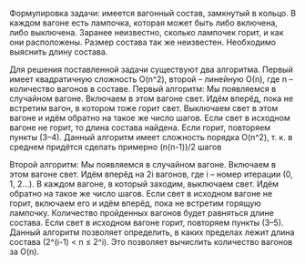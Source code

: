 Формулировка задачи: имеется вагонный состав, замкнутый в кольцо. В каждом вагоне есть лампочка, которая может быть либо включена, либо выключена. Заранее неизвестно, сколько лампочек горит, и как они расположены. Размер состава так же неизвестен. Необходимо выяснить длину состава.

Для решения поставленной задачи существуют два алгоритма. Первый имеет квадратичную сложность O(n^2), второй – линейную О(n), где n – количество вагонов в составе.
Первый алгоритм: 
	Мы появляемся в случайном вагоне. 
	Включаем в этом вагоне свет.
	Идём вперёд, пока не встретим вагон, в котором тоже горит свет. 
	Выключаем свет в этом вагоне и идём обратно на такое же число шагов. 
	Если свет в исходном вагоне не горит, то длина состава найдена. Если горит, повторяем пункты (3–4).
Данный алгоритм имеет сложность порядка O(n^2), т. к. в среднем придётся сделать примерно (n(n-1))/2 шагов

Второй алгоритм:
	Мы появляемся в случайном вагоне.
	Включаем в этом вагоне свет.
	Идём вперёд на 2i вагонов, где i – номер итерации (0, 1, 2…).
	В каждом вагоне, в который заходим, выключаем свет.
	Идём обратно на такое же число шагов.
	Если свет в исходном вагоне не горит, включаем его и идём вперёд, пока не встретим горящую лампочку. Количество пройденных вагонов будет равняться длине состава. Если свет в исходном вагоне горит, повторяем пункты (3–5).
Данный алгоритм позволяет определить, в каких пределах лежит длина состава (2^(i-1) < n ≤ 2^i). Это позволяет вычислить количество вагонов за O(n).
